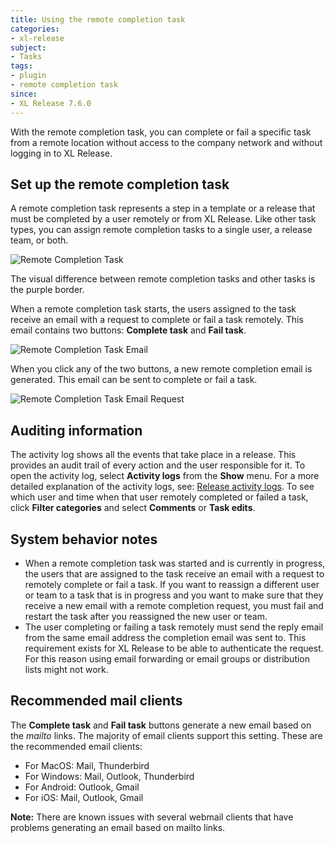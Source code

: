 ```yaml
---
title: Using the remote completion task
categories:
- xl-release
subject:
- Tasks
tags:
- plugin
- remote completion task
since:
- XL Release 7.6.0
---
```


With the remote completion task, you can complete or fail a specific task from a remote location without access to the company network and without logging in to XL Release.

## Set up the remote completion task

A remote completion task represents a step in a template or a release that must be completed by a user remotely or from XL Release.
Like other task types, you can assign remote completion tasks to a single user, a release team, or both.

![Remote Completion Task](../images/remote-completion-plugin/remote-completion-task.png)

The visual difference between remote completion tasks and other tasks is the purple border.

When a remote completion task starts, the users assigned to the task receive an email with a request to complete or fail a task remotely. This email contains two buttons: **Complete task** and **Fail task**.

![Remote Completion Task Email](../images/remote-completion-plugin/remote-completion-email.png)

When you click any of the two buttons, a new remote completion email is generated. This email can be sent to complete or fail a task.

![Remote Completion Task Email Request](../images/remote-completion-plugin/remote-completion-email-request.png)

## Auditing information

The activity log shows all the events that take place in a release. This provides an audit trail of every action and the user responsible for it. To open the activity log, select **Activity logs** from the **Show** menu. For a more detailed explanation of the activity logs, see: [Release activity logs](/xl-release/concept/release-activity-logs.html).
To see which user and time when that user remotely completed or failed a task, click **Filter categories** and select **Comments** or **Task edits**.

## System behavior notes

* When a remote completion task was started and is currently in progress, the users that are assigned to the task receive an email with a request to remotely complete or fail a task.
If you want to reassign a different user or team to a task that is in progress and you want to make sure that they receive a new email with a remote completion request, you must fail and restart the task after you reassigned the new user or team.
* The user completing or failing a task remotely must send the reply email from the same email address the completion email was sent to. This requirement exists for XL Release to be able to authenticate the request. For this reason using email forwarding or email groups or distribution lists might not work.

## Recommended mail clients

The **Complete task** and **Fail task** buttons generate a new email based on the _mailto_ links. The majority of email clients support this setting.
These are the recommended email clients:

* For MacOS: Mail, Thunderbird
* For Windows: Mail, Outlook, Thunderbird
* For Android: Outlook, Gmail
* For iOS: Mail, Outlook, Gmail

**Note:** There are known issues with several webmail clients that have problems generating an email based on mailto links.
